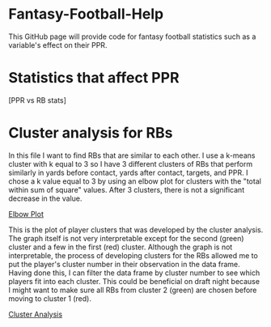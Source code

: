 # Fantasy-Football-Help

This GitHub page will provide code for fantasy football statistics such as a variable's effect on their PPR.

# Statistics that affect PPR
[PPR vs RB stats]

# Cluster analysis for RBs

In this file I want to find RBs that are similar to each other. I use a k-means cluster with k equal to 3 so I have 3 different clusters of RBs that perform similarly in yards before contact, yards after contact, targets, and PPR. I chose a k value equal to 3 by using an elbow plot for clusters with the "total within sum of square" values. After 3 clusters, there is not a significant decrease in the value.

[Elbow Plot](https://github.com/mattflaherty97/Fantasy-Football-Help/blob/main/cluster_analysis_files/figure-gfm/unnamed-chunk-4-1.png)

This is the plot of player clusters that was developed by the cluster analysis. The graph itself is not very interpretable except for the second (green) cluster and a few in the first (red) cluster. Although the graph is not interpretable, the process of developing clusters for the RBs allowed me to put the player's cluster number in their observation in the data frame. Having done this, I can filter the data frame by cluster number to see which players fit into each cluster. This could be beneficial on draft night because I might want to make sure all RBs from cluster 2 (green) are chosen before moving to cluster 1 (red).

[Cluster Analysis](https://github.com/mattflaherty97/Fantasy-Football-Help/blob/main/cluster_analysis_files/figure-gfm/unnamed-chunk-5-1.png)
